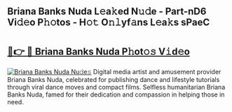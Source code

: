 ## Briana Banks Nuda L𝚎a𝚔ed N𝚞𝚍e - Part-nD6 Vi𝚍𝚎o P𝚑𝚘tos - H𝚘𝚝 O𝚗𝚕yf𝚊ns L𝚎a𝚔s sPaeC

# <h2><a href="http://kf2u76c.oniu.top/?m=Briana+Banks+Nuda">🔗👉 🔴 Briana Banks Nuda P𝚑ot𝚘𝚜 V𝚒d𝚎o</a></h2>

[![Briana Banks Nuda Nu𝚍e𝚜](https://i.imgur.com/0qMVB7G.gif)](http://kf2u76c.oniu.top/?m=Briana+Banks+Nuda)
Digital media artist and amusement provider Briana Banks Nuda, celebrated for publishing dance and lifestyle tutorials through viral dance moves and compact films. Selfless humanitarian Briana Banks Nuda, famed for their dedication and compassion in helping those in need.  
